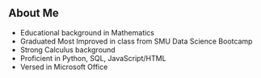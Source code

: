 ## About Me

- Educational background in Mathematics
- Graduated Most Improved in class from SMU Data Science Bootcamp
- Strong Calculus background 
- Proficient in Python, SQL, JavaScript/HTML
- Versed in Microsoft Office

<!--
**jakedcook/jakedcook** is a ✨ _special_ ✨ repository because its `README.md` (this file) appears on your GitHub profile.

Here are some ideas to get you started:

- 🔭 I’m currently working on ...
- 🌱 I’m currently learning ...
- 👯 I’m looking to collaborate on ...
- 🤔 I’m looking for help with ...
- 💬 Ask me about ...
- 📫 How to reach me: ...
- 😄 Pronouns: ...
- ⚡ Fun fact: ...
-->
